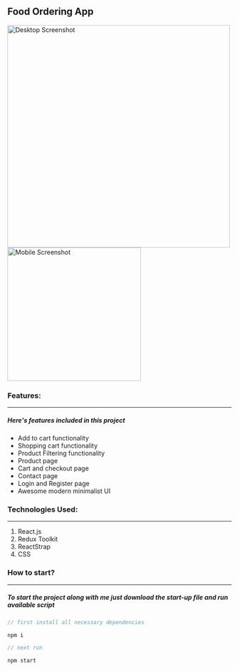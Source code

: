 ## Food Ordering App
<img src="https://i.imgur.com/sRie711.png" alt="Desktop Screenshot" width="500"> <img src="https://i.imgur.com/qfiPNLM.png" alt="Mobile Screenshot" width="300">
### Features:

---

##### Here's features included in this project

- Add to cart functionality
- Shopping cart functionality
- Product Filtering functionality
- Product page
- Cart and checkout page
- Contact page
- Login and Register page
- Awesome modern minimalist UI

### Technologies Used:

---

1. React.js
2. Redux Toolkit
3. ReactStrap
4. CSS

### How to start?

---

##### To start the project along with me just download the start-up file and run available script

```javascript
// first install all necessary dependencies

npm i

// next run

npm start

```
